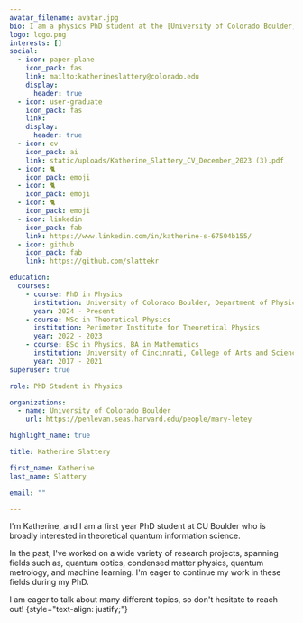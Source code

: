 ```yaml
---
avatar_filename: avatar.jpg
bio: I am a physics PhD student at the [University of Colorado Boulder](https://www.colorado.edu/physics/) who is studying theoretical atomic, molecular, and optical physics for applications in quantum devices.
logo: logo.png
interests: []
social:
  - icon: paper-plane
    icon_pack: fas
    link: mailto:katherineslattery@colorado.edu
    display:
      header: true
  - icon: user-graduate
    icon_pack: fas
    link: 
    display:
      header: true
  - icon: cv
    icon_pack: ai
    link: static/uploads/Katherine_Slattery_CV_December_2023 (3).pdf
  - icon: 🐈
    icon_pack: emoji
  - icon: 🐈
    icon_pack: emoji
  - icon: 🐈
    icon_pack: emoji
  - icon: linkedin
    icon_pack: fab
    link: https://www.linkedin.com/in/katherine-s-67504b155/
  - icon: github
    icon_pack: fab
    link: https://github.com/slattekr

education:
  courses:
    - course: PhD in Physics
      institution: University of Colorado Boulder, Department of Physics
      year: 2024 - Present
    - course: MSc in Theoretical Physics
      institution: Perimeter Institute for Theoretical Physics
      year: 2022 - 2023
    - course: BSc in Physics, BA in Mathematics
      institution: University of Cincinnati, College of Arts and Sciences
      year: 2017 - 2021
superuser: true

role: PhD Student in Physics

organizations:
  - name: University of Colorado Boulder
    url: https://pehlevan.seas.harvard.edu/people/mary-letey

highlight_name: true

title: Katherine Slattery

first_name: Katherine
last_name: Slattery

email: ""

---
```

I'm Katherine, and I am a first year PhD student at CU Boulder who is broadly interested in theoretical quantum information science.

In the past, I've worked on a wide variety of research projects, spanning fields such as, quantum optics, condensed matter physics, quantum metrology, and machine learning. I'm eager to continue my work in these fields during my PhD.

I am eager to talk about many different topics, so don't hesitate to reach out!
{style="text-align: justify;"}
